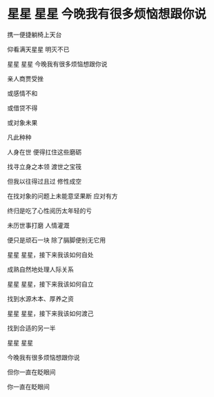# 星星 星星 今晚我有很多烦恼想跟你说 


携一便捷躺椅上天台

仰看满天星星 明灭不已

星星 星星 今晚我有很多烦恼想跟你说 


亲人商贾受挫

或感情不和

或借贷不得

或对象未果

凡此种种


人身在世 便得扛住这些磨砺

找寻立身之本领 渡世之宝筏

但我以往得过且过 修性成空

在找对象的问题上未能意坚果断 应对有方

终归是吃了心性阅历太年轻的亏

未历世事打磨 人情灌溉

便只是顽石一块 除了膈脚便别无它用


星星 星星，接下来我该如何自处

成熟自然地处理人际关系

星星 星星，接下来我该如何自立

找到水源木本、厚养之资

星星 星星，接下来我该如何渡己

找到合适的另一半


星星 星星 

今晚我有很多烦恼想跟你说 

但你一直在眨眼间

你一直在眨眼间

